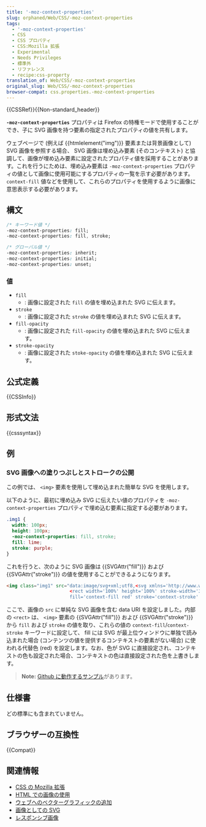 ```yaml
---
title: '-moz-context-properties'
slug: orphaned/Web/CSS/-moz-context-properties
tags:
  - '-moz-context-properties'
  - CSS
  - CSS プロパティ
  - CSS:Mozilla 拡張
  - Experimental
  - Needs Privileges
  - 標準外
  - リファレンス
  - recipe:css-property
translation_of: Web/CSS/-moz-context-properties
original_slug: Web/CSS/-moz-context-properties
browser-compat: css.properties.-moz-context-properties
---
```


{{CSSRef}}{{Non-standard_header}}

**`-moz-context-properties`** プロパティは Firefox の特権モードで使用することができ、子に SVG 画像を持つ要素の指定されたプロパティの値を共有します。

ウェブページで (例えば {{htmlelement("img")}} 要素または背景画像として) SVG 画像を参照する場合、 SVG 画像は埋め込み要素 (そのコンテキスト) と協調して、画像が埋め込み要素に設定されたプロパティ値を採用することがあります。これを行うにためは、埋め込み要素は `-moz-context-properties` プロパティの値として画像に使用可能にするプロパティの一覧を示す必要があります。 `context-fill` 値などを使用して、これらのプロパティを使用するように画像に意思表示する必要があります。

## 構文

```css
/* キーワード値 */
-moz-context-properties: fill;
-moz-context-properties: fill, stroke;

/* グローバル値 */
-moz-context-properties: inherit;
-moz-context-properties: initial;
-moz-context-properties: unset;
```

### 値

- `fill`
  - : 画像に設定された `fill` の値を埋め込まれた SVG に伝えます。
- `stroke`
  - : 画像に設定された `stroke` の値を埋め込まれた SVG に伝えます。
- `fill-opacity`
  - : 画像に設定された `fill-opacity` の値を埋め込まれた SVG に伝えます。
- `stroke-opacity`
  - : 画像に設定された `stoke-opacity` の値を埋め込まれた SVG に伝えます。

## 公式定義

{{CSSInfo}}

## 形式文法

{{csssyntax}}

## 例

### SVG 画像への塗りつぶしとストロークの公開

この例では、 `<img>` 要素を使用して埋め込まれた簡単な SVG を使用します。

以下のように、最初に埋め込み SVG に伝えたい値のプロパティを `-moz-context-properties` プロパティで埋め込む要素に指定する必要があります。

```css
.img1 {
  width: 100px;
  height: 100px;
  -moz-context-properties: fill, stroke;
  fill: lime;
  stroke: purple;
}
```

これを行うと、次のように SVG 画像は {{SVGAttr("fill")}} および {{SVGAttr("stroke")}} の値を使用することができるようになります。

```html
<img class="img1" src="data:image/svg+xml;utf8,<svg xmlns='http://www.w3.org/2000/svg'>
                       <rect width='100%' height='100%' stroke-width='30px'
                       fill='context-fill red' stroke='context-stroke' fill-opacity='0.5'/></svg>">
```

ここで、画像の `src` に単純な SVG 画像を含む data URI を設定しました。内部の `<rect>` は、 `<img>` 要素の {{SVGAttr("fill")}} および {{SVGAttr("stroke")}} から `fill` および `stroke` の値を取り、これらの値の `context-fill`/`context-stroke` キーワードに設定して、 fill には SVG が最上位ウィンドウに単独で読み込まれた場合 (コンテンツの値を提供するコンテキストの要素がない場合) に使われる代替色 (red) を設定します。なお、色が SVG に直接設定され、コンテキストの色も設定された場合、コンテキストの色は直接設定された色を上書きします。

> **Note:** [Github に動作するサンプル](https://mdn.github.io/css-examples/moz-context-properties/)があります。

## 仕様書

どの標準にも含まれていません。

## ブラウザーの互換性

{{Compat}}

## 関連情報

- [CSS の Mozilla 拡張](/ja/docs/Web/CSS/Mozilla_Extensions)
- [HTML での画像の使用](/ja/docs/Web/Media/images)
- [ウェブへのベクターグラフィックの追加](/ja/docs/Learn/HTML/Multimedia_and_embedding/Adding_vector_graphics_to_the_Web)
- [画像としての SVG](/ja/docs/Web/SVG/SVG_as_an_Image)
- [レスポンシブ画像](/ja/docs/Learn/HTML/Multimedia_and_embedding/Responsive_images)
